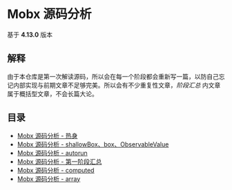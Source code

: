 # Mobx 源码分析

基于 **4.13.0** 版本

## 解释

由于本仓库是第一次解读源码，所以会在每一个阶段都会重新写一篇，以防自己忘记内部实现与前期文章不足够完美。所以会有不少重复性文章，*阶段汇总* 内文章属于概括型文章，不会长篇大论。

## 目录

- [Mobx 源码分析 - 热身](./docs/20190821.md)
- [Mobx 源码分析 - shallowBox、box、ObservableValue](./docs/20190822.md)
- [Mobx 源码分析 - autorun](./docs/20190825.md)
- [Mobx 源码分析 - 第一阶段汇总](./docs/20190827.md)
- [Mobx 源码分析 - computed](./docs/20190902.md)
- [Mobx 源码分析 - array](./docs/20191013.md)
